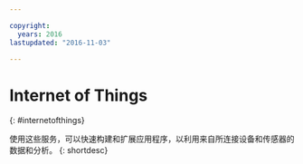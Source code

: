 ```yaml
---

copyright:
  years: 2016
lastupdated: "2016-11-03"

---
```


# Internet of Things
{: #internetofthings}

使用这些服务，可以快速构建和扩展应用程序，以利用来自所连接设备和传感器的数据和分析。
{: shortdesc}
